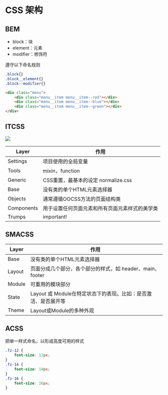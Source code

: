 # CSS 架构

## BEM

- block：块
- element：元素
- modifier：修饰符

遵守以下命名规则

```css
.block{}  
.block__element{}  
.block--modifier{} 
```

```html
<div class="menu">
    <div class="menu__item menu__item--red"></div>
    <div class="menu__item menu__item--blue"></div>
    <div class="menu__item menu__item--green"></div>
</div>
```

## ITCSS

![](http://imgconvert.csdnimg.cn/aHR0cHM6Ly9hc3NldHMuaG9uZ2tpYXQuY29tL3VwbG9hZHMvaW52ZXJ0ZWQtdHJpYW5nbGUtY3NzLXdlYi1kZXZlbG9wbWVudC8wMS1pbnZlcnRlZC10cmlhbmdsZS1jc3MtaXRjc3MtZGlhZ3JhbS5qcGc?x-oss-process=image/format,png)

| Layer      | 作用                                           |
| ---------- | ---------------------------------------------- |
| Settings   | 项目使用的全局变量                             |
| Tools      | mixin，function                                |
| Generic    | CSS重置，最基本的设定 normalize.css            |
| Base       | 没有类的单个HTML元素选择器                     |
| Objects    | 通常遵循OOCSS方法的页面结构类                  |
| Components | 用于设置任何页面元素和所有页面元素样式的美学类 |
| Trumps     | important!                                     |

## SMACSS

| Layer  | 作用                                                         |
| ------ | ------------------------------------------------------------ |
| Base   | 没有类的单个HTML元素选择器                                   |
| Layout | 页面分成几个部分，各个部分的样式，如 header、main、footer    |
| Module | 可重用的模块部分                                             |
| State  | Layout 或 Module在特定状态下的表现。比如：是否激活、是否展开等 |
| Theme  | Layout或Module的多种外观                                     |

## ACSS

把单一样式命名，以形成高度可用的样式

```css
.fz-12 {
	font-size: 12px;
}
.fz-14 {
	font-size: 14px;
}
.fz-16 {
	font-size: 16px;
}
```

